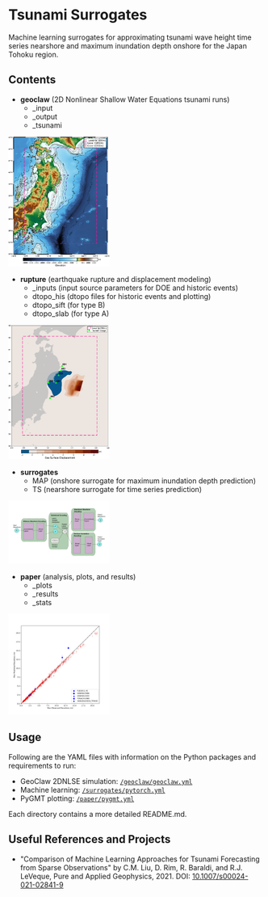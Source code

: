 # Tsunami Surrogates

Machine learning surrogates for approximating tsunami wave height time series nearshore and maximum inundation depth onshore for the Japan Tohoku region.

## Contents
- **geoclaw** (2D Nonlinear Shallow Water Equations tsunami runs)
  - _input
  - _output
  - _tsunami
<img src="/paper/_plots/model_region_geoclaw.png" alt="Model Region" width="200">

- **rupture** (earthquake rupture and displacement modeling)
  - _inputs (input source parameters for DOE and historic events)
  - dtopo_his (dtopo files for historic events and plotting)
  - dtopo_sift (for type B)
  - dtopo_slab (for type A)
<img src="/paper/_plots/displacement_fault_fuji.png" alt="Displacement Ex" width="200">

- **surrogates**
  - MAP (onshore surrogate for maximum inundation depth prediction)
  - TS (nearshore surrogate for time series prediction)
<img src="/paper/_plots/VEDArch.png" alt="VED" width="200">

- **paper** (analysis, plots, and results)
  - _plots
  - _results
  - _stats
<img src="/paper/_plots/scatter_TS__riku_6042.png" alt="Plots" width="200">

## Usage

Following are the YAML files with information on the Python packages and requirements to run:
- GeoClaw 2DNLSE simulation: [`/geoclaw/geoclaw.yml`](/geoclaw/geoclaw.yml)
- Machine learning: [`/surrogates/pytorch.yml`](/surrogates/pytorch.yml)
- PyGMT plotting: [`/paper/pygmt.yml`](/paper/pygmt.yml)

Each directory contains a more detailed README.md.

## Useful References and Projects

- "Comparison of Machine Learning Approaches for Tsunami Forecasting from Sparse Observations" by C.M. Liu, D. Rim, R. Baraldi, and R.J. LeVeque, Pure and Applied Geophysics, 2021. DOI: [10.1007/s00024-021-02841-9](https://doi.org/10.1007/s00024-021-02841-9)


